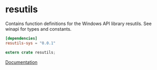 # resutils #
Contains function definitions for the Windows API library resutils. See winapi for types and constants.

```toml
[dependencies]
resutils-sys = "0.0.1"
```

```rust
extern crate resutils;
```

[Documentation](https://retep998.github.io/doc/winapi/resutils/)
